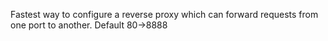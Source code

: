 Fastest way to configure a reverse proxy which can forward requests from one port to another. 
Default 80->8888

